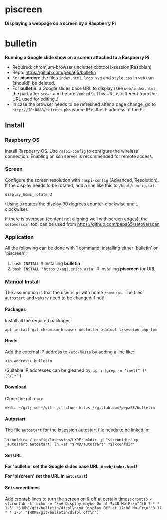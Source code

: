 # piscreen
**Displaying a webpage on a screen by a Raspberry Pi**

# bulletin
**Running a Google slide show on a screen attached to a Raspberry Pi**

* Required: chromium-browser unclutter xdotool lxsession(Raspbian)
* Repo: https://gitlab.com/pepa65/bulletin
* For **piscreen**: the files `index.html`, `logo.svg` and `style.css` in `web`
  can (should!) be deleted.
* For **bulletin**: a Google slides base URL to display (see `web/index.html`,
  the part after `src="` and before `/embed?`). This URL is different from the
  URL used for editing..!
* In case the browser needs to be refreshed after a page change, go to
  `http://IP:8888/refresh.php` where IP is the IP address of the Pi.

## Install

### Raspberry OS
Install Raspberry OS. Use `raspi-config` to configure the wireless connection.
Enabling an ssh server is recommended for remote access.

### Screen
Configure the screen resolution with `raspi-config` (Advanced, Resolution).
If the display needs to be rotated, add a line like this to `/boot/config.txt`:

`display_hdmi_rotate 3`

(Using `3` rotates the display 90 degrees counter-clockwise and `1` clockwise).

If there is overscan (content not aligning well with screen edges), the
`setoverscan` tool can be used from https://github.com/pepa65/setoverscan

### Application

All the following can be done with 1 command, installing either 'bulletin'
or 'piscreen':

1. `bash INSTALL` # Installing **bulletin**
2. `bash INSTALL 'https://aqi.crics.asia'` # Installing **piscreen** for URL

### Manual Install

The assumption is that the user is `pi` with home `/home/pi`. The files
`autostart` and `websrv` need to be changed if not!

#### Packages
Install all the required packages:

`apt install git chromium-browser unclutter xdotool lxsession php-fpm`

#### Hosts
Add the external IP address to `/etc/hosts` by adding a line like:

`<ip-address> bulletin`

(Suitable IP addresses can be gleaned by: `ip a |grep -o 'inet[^ ]* [^/]*'`.)

#### Download
Clone the git repo:

`mkdir ~/git; cd ~/git; git clone https://gitlab.com/pepa65/bulletin`

#### Autostart
The file `autostart` for the lxsession autostart file needs to be linked in:

`lxconfdir=~/.config/lxsession/LXDE; mkdir -p "$lxconfdir"`
`cp _autostart autostart; ln -sf "$PWD/autostart" "$lxconfdir"`

#### Set URL
**For 'bulletin' set the Google slides base URL in `web/index.html`!**

**For 'piscreen' set the URL in `autostart`!**

#### Set screentimes
Add crontab lines to turn the screen on & off at certain times:
`crontab < <(crontab -l; echo -e "\n# Display maybe On at 7:30 Mo-Fr\n"'30 7 * * 1-5' "$HOME/git/bulletin/displ\n\n# Display Off at 17:00 Mo-Fr\n"'0 17 * * 1-5' "$HOME/git/bulletin/displ off\n")`
